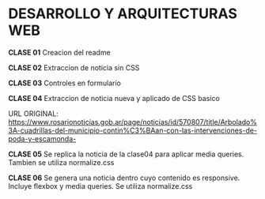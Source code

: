# DESARROLLO Y ARQUITECTURAS WEB
**CLASE 01**
Creacion del readme

**CLASE 02**
Extraccion de noticia sin CSS

**CLASE 03**
Controles en formulario

**CLASE 04**
Extraccion de noticia nueva y aplicado de CSS basico

URL ORIGINAL: https://www.rosarionoticias.gob.ar/page/noticias/id/570807/title/Arbolado%3A-cuadrillas-del-municipio-contin%C3%BAan-con-las-intervenciones-de-poda-y-escamonda-

**CLASE 05**
Se replica la noticia de la clase04 para aplicar media queries. Tambien se utiliza normalize.css

**CLASE 06**
Se genera una noticia dentro cuyo contenido es responsive. Incluye flexbox y media queries. Se utiliza normalize.css